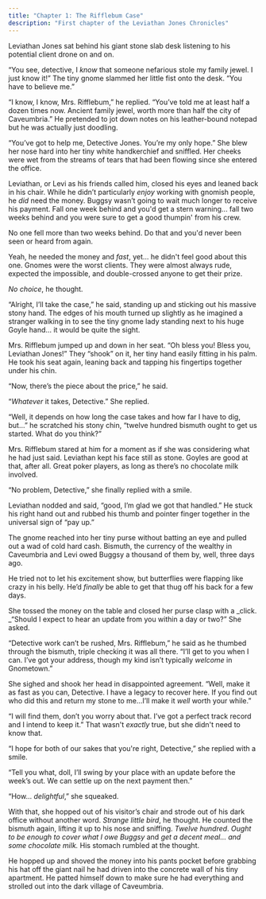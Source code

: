 ```yaml
---
title: "Chapter 1: The Rifflebum Case"
description: "First chapter of the Leviathan Jones Chronicles"
---
```


Leviathan Jones sat behind his giant stone slab desk listening to his potential client drone on and on.

“You see, detective, I _know_ that someone nefarious stole my family jewel. I just know it!” The tiny gnome slammed her little fist onto the desk. “You have to believe me.”

“I know, I know, Mrs. Rifflebum,” he replied. “You’ve told me at least half a dozen times now. Ancient family jewel, worth more than half the city of Caveumbria.” He pretended to jot down notes on his leather-bound notepad but he was actually just doodling.

“You’ve got to help me, Detective Jones. You’re my only hope.” She blew her nose hard into her tiny white handkerchief and sniffled. Her cheeks were wet from the streams of tears that had been flowing since she entered the office.

Leviathan, or Levi as his friends called him, closed his eyes and leaned back in his chair. While he didn’t particularly _enjoy_ working with gnomish people, he _did_ need the money. Buggsy wasn’t going to wait much longer to receive his payment. Fall one week behind and you'd get a stern warning... fall two weeks behind and you were sure to get a good thumpin' from his crew.

No one fell more than two weeks behind. Do that and you'd never been seen or heard from again.

Yeah, he needed the money and _fast_, yet... he didn't feel good about this one. Gnomes were the worst clients. They were almost always rude, expected the impossible, and double-crossed anyone to get their prize.

_No choice_, he thought.

“Alright, I’ll take the case,” he said, standing up and sticking out his massive stony hand. The edges of his mouth turned up slightly as he imagined a stranger walking in to see the tiny gnome lady standing next to his huge Goyle hand… it would be quite the sight.

Mrs. Rifflebum jumped up and down in her seat. “Oh bless you! Bless you, Leviathan Jones!” They “shook” on it, her tiny hand easily fitting in his palm. He took his seat again, leaning back and tapping his fingertips together under his chin.

“Now, there’s the piece about the price,” he said.

“_Whatever_ it takes, Detective.” She replied.

“Well, it depends on how long the case takes and how far I have to dig, but…” he scratched his stony chin, “twelve hundred bismuth ought to get us started. What do you think?”

Mrs. Rifflebum stared at him for a moment as if she was considering what he had just said. Leviathan kept his face still as stone. Goyles are good at that, after all. Great poker players, as long as there’s no chocolate milk involved.

“No problem, Detective,” she finally replied with a smile.

Leviathan nodded and said, “good, I’m glad we got that handled.” He stuck his right hand out and rubbed his thumb and pointer finger together in the universal sign of “pay up.”

The gnome reached into her tiny purse without batting an eye and pulled out a wad of cold hard cash. Bismuth, the currency of the wealthy in Caveumbria and Levi owed Buggsy a thousand of them by, well, three days ago.

He tried not to let his excitement show, but butterflies were flapping like crazy in his belly. He’d _finally_ be able to get that thug off his back for a few days.

She tossed the money on the table and closed her purse clasp with a _click. _“Should I expect to hear an update from you within a day or two?” She asked.

“Detective work can’t be rushed, Mrs. Rifflebum,” he said as he thumbed through the bismuth, triple checking it was all there. “I’ll get to you when I can. I’ve got your address, though my kind isn’t typically _welcome_ in Gnometown.”

She sighed and shook her head in disappointed agreement. “Well, make it as fast as you can, Detective. I have a legacy to recover here. If you find out who did this and return my stone to me…I’ll make it _well_ worth your while.”

“I will find them, don’t you worry about that. I’ve got a perfect track record and I intend to keep it.” That wasn't _exactly_ true, but she didn't need to know that.

“I hope for both of our sakes that you're right, Detective,” she replied with a smile.

“Tell you what, doll, I’ll swing by your place with an update before the week’s out. We can settle up on the next payment then.”

“How… _delightful_,” she squeaked.

With that, she hopped out of his visitor’s chair and strode out of his dark office without another word. _Strange little bird_, he thought. He counted the bismuth again, lifting it up to his nose and sniffing. _Twelve hundred_. _Ought to be enough to cover what I owe Buggsy_ and _get a decent meal… and some chocolate milk._ His stomach rumbled at the thought.

He hopped up and shoved the money into his pants pocket before grabbing his hat off the giant nail he had driven into the concrete wall of his tiny apartment. He patted himself down to make sure he had everything and strolled out into the dark village of Caveumbria.
